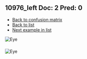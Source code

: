 ## 10976_left Doc: 2 Pred: 0
- [Back to confusion matrix](https://github.com/juliandewit/kaggle_retinopathy/blob/master/matrix.md)
- [Back to list](https://github.com/juliandewit/kaggle_retinopathy/blob/master/lists/20/list.md)
- [Next example in list](https://github.com/juliandewit/kaggle_retinopathy/blob/master/lists/20/11/11010_left.md)

![Eye](https://retinopaty.blob.core.windows.net/size1024/10976_left_2.jpeg)

### 

![Eye]()
